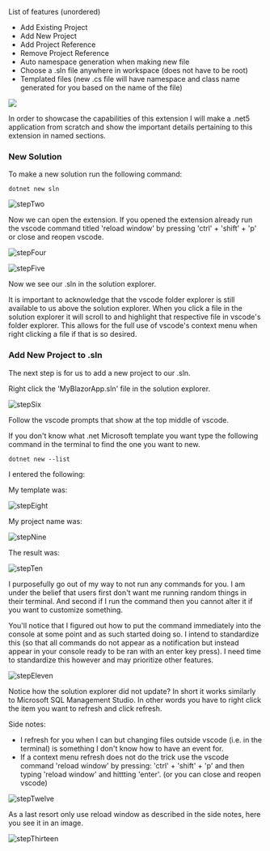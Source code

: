 List of features (unordered)

<ul>
    <li>Add Existing Project</li>
    <li>Add New Project</li>
    <li>Add Project Reference</li>
    <li>Remove Project Reference</li>
    <li>Auto namespace generation when making new file</li>
    <li>Choose a .sln file anywhere in workspace (does not have to be root)</li>
    <li>Templated files (new .cs file will have namespace and class name generated for 	you based on the name of the file)</li>
</ul>

![](C:\Users\hunte\source\repos\dotnetSolutionExplorer\markdownImages\stepOne.png)

In order to showcase the capabilities of this extension I will make a .net5 application from scratch and show the important details pertaining to this extension in named sections.

<h3>New Solution</h3>

To make a new solution run the following command:

``````
dotnet new sln
``````

![stepTwo](C:\Users\hunte\source\repos\dotnetSolutionExplorer\markdownImages\stepTwo.png)

Now we can open the extension. If you opened the extension already run the vscode command titled 'reload window' by pressing 'ctrl' + 'shift' + 'p' or close and reopen vscode.

![stepFour](C:\Users\hunte\source\repos\dotnetSolutionExplorer\markdownImages\stepFour.png)

![stepFive](C:\Users\hunte\source\repos\dotnetSolutionExplorer\markdownImages\stepFive.png)

Now we see our .sln in the solution explorer.

It is important to acknowledge that the vscode folder explorer is still available to us above the solution explorer. When you click a file in the solution explorer it will scroll to and highlight that respective file in vscode's folder explorer. This allows for the full use of vscode's context menu when right clicking a file if that is so desired.

<h3>Add New Project to .sln</h3>

The next step is for us to add a new project to our .sln.

Right click the 'MyBlazorApp.sln' file in the solution explorer.

![stepSix](C:\Users\hunte\source\repos\dotnetSolutionExplorer\markdownImages\stepSix.png)

Follow the vscode prompts that show at the top middle of vscode.

If you don't know what .net Microsoft template you want type the following command in the terminal to find the one you want to new.

``````
dotnet new --list
``````

I entered the following:

My template was:

![stepEight](C:\Users\hunte\source\repos\dotnetSolutionExplorer\markdownImages\stepEight.png)

My project name was:

![stepNine](C:\Users\hunte\source\repos\dotnetSolutionExplorer\markdownImages\stepNine.png)

The result was:

![stepTen](C:\Users\hunte\source\repos\dotnetSolutionExplorer\markdownImages\stepTen.png)

I purposefully go out of my way to not run any commands for you. I am under the belief that users first don't want me running random things in their terminal. And second if I run the command then you cannot alter it if you want to customize something.

You'll notice that I figured out how to put the command immediately into the console at some point and as such started doing so. I intend to standardize this (so that all commands do not appear as a notification but instead appear in your console ready to be ran with an enter key press). I need time to standardize this however and may prioritize other features.

![stepEleven](C:\Users\hunte\source\repos\dotnetSolutionExplorer\markdownImages\stepEleven.png)

Notice how the solution explorer did not update? In short it works similarly to Microsoft SQL Management Studio. In other words you have to right click the item you want to refresh and click refresh.

Side notes:

<ul>
	<li>I refresh for you when I can but changing files outside vscode (i.e. in the terminal) is something I don't know how to have an event for.</li>    
    <li>If a context menu refresh does not do the trick use the vscode command 'reload window' by pressing: 'ctrl' + 'shift' + 'p' and then typing 'reload window' and hittting 'enter'. (or you can close and reopen vscode)</li>
</ul>

 ![stepTwelve](C:\Users\hunte\source\repos\dotnetSolutionExplorer\markdownImages\stepTwelve.png)

As a last resort only use reload window as described in the side notes, here you see it in an image.

![stepThirteen](C:\Users\hunte\source\repos\dotnetSolutionExplorer\markdownImages\stepThirteen.png)

